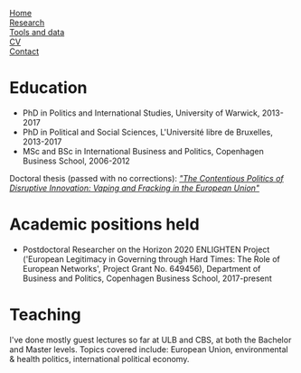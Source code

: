 [Home](https://basselhak.github.io/)  
[Research](https://basselhak.github.io/research)  
[Tools and data](https://basselhak.github.io/tools)  
[CV](https://basselhak.github.io/cv)  
[Contact](https://basselhak.github.io/contact)  

# Education

- PhD in Politics and International Studies, University of Warwick, 2013-2017
- PhD in Political and Social Sciences, L'Université libre de Bruxelles, 2013-2017
- MSc and BSc in International Business and Politics, Copenhagen Business School, 2006-2012

Doctoral thesis (passed with no corrections): [*"The Contentious Politics of Disruptive Innovation: Vaping and Fracking in the European Union"*](http://wrap.warwick.ac.uk/93146/)

# Academic positions held

- Postdoctoral Researcher on the Horizon 2020 ENLIGHTEN Project ('European Legitimacy in Governing through Hard Times: The Role of European Networks', Project Grant No. 649456), Department of Business and Politics, Copenhagen Business School, 2017-present

# Teaching

I've done mostly guest lectures so far at ULB and CBS, at both the Bachelor and Master levels. Topics covered include: European Union, environmental & health politics, international political economy.
